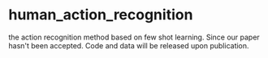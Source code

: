 # human_action_recognition
the action recognition method based on few shot learning.
Since our paper hasn't been accepted. Code and data will be released upon publication.
